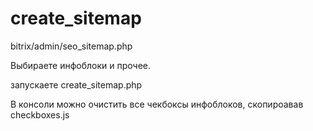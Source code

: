 # create_sitemap

bitrix/admin/seo_sitemap.php

Выбираете инфоблоки и прочее. 

запускаете create_sitemap.php

В консоли можно очистить все чекбоксы инфоблоков, скопироавав checkboxes.js
